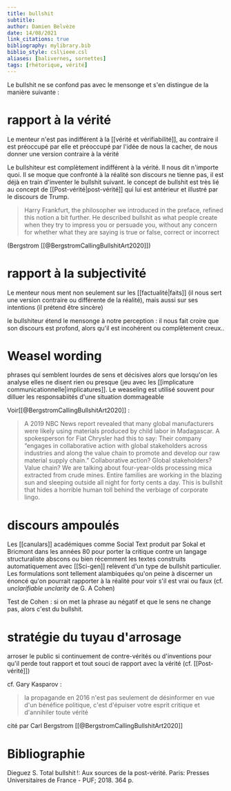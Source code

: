```yaml
---
title: bullshit
subtitle:
author: Damien Belvèze
date: 14/08/2021
link_citations: true
bibliography: mylibrary.bib
biblio_style: csl\ieee.csl
aliases: [balivernes, sornettes]
tags: [rhétorique, vérité]
---
```



Le bullshit ne se confond pas avec le mensonge et s'en distingue de la manière suivante : 

# rapport à la vérité

Le menteur n'est pas indifférent à la [[vérité et vérifiabilité]], au contraire il est préoccupé par elle et préoccupé par l'idée de nous la cacher, de nous donner une version contraire à la vérité

Le bullshiteur est complètement indifférent à la vérité. Il nous dit n'importe quoi. Il se moque que confronté à la réalité son discours ne tienne pas, il est déjà en train d'inventer le bullshit suivant. le concept de bullshit est très lié au concept de [[Post-vérité|post-vérité]] qui lui est antérieur et illustré par le discours de Trump.

>Harry Frankfurt, the philosopher we introduced in the preface, refined this notion a bit further. He described bullshit as what people create when they try to impress you or persuade you, without any concern for whether what they are saying is true or false, correct or incorrect 

(Bergstrom [[@BergstromCallingBullshitArt2020]])

# rapport à la subjectivité

Le menteur nous ment non seulement sur les [[factualité|faits]] (il nous sert une version contraire  ou différente de la réalité), mais aussi sur ses intentions (il prétend être sincère)

le bullshiteur étend le mensonge à notre perception : il nous fait croire que son discours est profond, alors qu'il est incohérent ou complètement creux..


# Weasel wording

phrases qui semblent lourdes de sens et décisives alors que lorsqu'on les analyse elles ne disent rien ou presque (jeu avec les [[implicature communicationnelle|implicatures]].
Le weaseling est utilisé souvent pour dilluer les responsabiités d'une situation dommageable

Voir[[@BergstromCallingBullshitArt2020]]  :

>A 2019 NBC News report revealed that many global manufacturers were likely using materials produced by child labor in Madagascar. A spokesperson for Fiat Chrysler had this to say: Their company “engages in collaborative action with global stakeholders across industries and along the value chain to promote and develop our raw material supply chain.” Collaborative action? Global stakeholders? Value chain? We are talking about four-year-olds processing mica extracted from crude mines. Entire families are working in the blazing sun and sleeping outside all night for forty cents a day. This is bullshit that hides a horrible human toll behind the verbiage of corporate lingo.


# discours ampoulés

Les [[canulars]] académiques comme Social Text produit par Sokal et Bricmont dans les années 80 pour porter la critique contre un langage structuraliste abscons ou bien récemment les textes construits automatiquement avec [[Sci-gen]] relèvent d'un type de bullshit particulier. Les formulations sont tellement alambiquées qu'on peine à discerner un énoncé qu'on pourrait rapporter à la réalité pour voir s'il est vrai ou faux (cf. *unclarifiable unclarity* de G. A Cohen)

Test de Cohen : si on met la phrase au négatif et que le sens ne change pas, alors c'est du bullshit.


# stratégie du tuyau d'arrosage

arroser le public si continuement de contre-vérités ou d'inventions pour qu'il perde tout rapport et tout souci de rapport avec la vérité (cf. [[Post-vérité]])

cf. Gary Kasparov : 
>la propagande en 2016 n'est pas seulement de désinformer en vue d'un bénéfice politique, c'est d'épuiser votre esprit critique et d'annihiler toute vérité

cité par Carl Bergstrom [[@BergstromCallingBullshitArt2020]]

# Bibliographie

Dieguez S. Total bullshit !: Aux sources de la post-vérité. Paris: Presses Universitaires de France - PUF; 2018. 364 p.